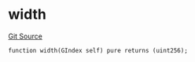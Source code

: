 # width
[Git Source](https://github.com/lidofinance/community-staking-module/blob/8ce9441dce1001c93d75d065f051013ad5908976/src/lib/GIndex.sol)


```solidity
function width(GIndex self) pure returns (uint256);
```


